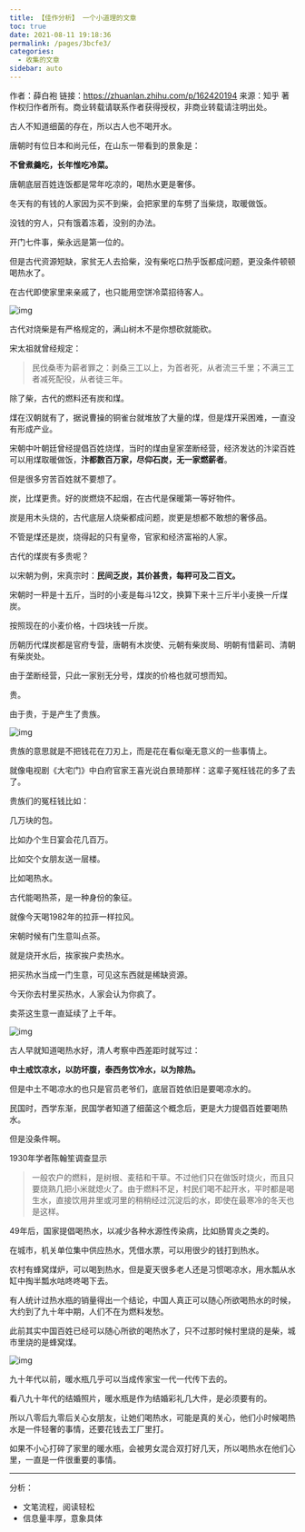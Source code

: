 ```yaml
---
title: 【佳作分析】 一个小道理的文章
toc: true
date: 2021-08-11 19:18:36
permalink: /pages/3bcfe3/
categories:
  - 收集的文章
sidebar: auto
---
```



作者：薛白袍
链接：https://zhuanlan.zhihu.com/p/162420194
来源：知乎
著作权归作者所有。商业转载请联系作者获得授权，非商业转载请注明出处。



古人不知道细菌的存在，所以古人也不喝开水。

唐朝时有位日本和尚元任，在山东一带看到的景象是：

**不曾煮羹吃，长年惟吃冷菜。**

唐朝底层百姓连饭都是常年吃凉的，喝热水更是奢侈。

冬天有的有钱的人家因为买不到柴，会把家里的车劈了当柴烧，取暖做饭。

没钱的穷人，只有饿着冻着，没别的办法。

开门七件事，柴永远是第一位的。

但是古代资源短缺，家贫无人去拾柴，没有柴吃口热乎饭都成问题，更没条件顿顿喝热水了。

在古代即使家里来亲戚了，也只能用空饼冷菜招待客人。





![img](https://pic2.zhimg.com/v2-5498af96ff02a9d45cea29b74f0743ed_b.jpg)




古代对烧柴是有严格规定的，满山树木不是你想砍就能砍。

宋太祖就曾经规定：

> 民伐桑枣为薪者罪之：剥桑三工以上，为首者死，从者流三千里；不满三工者减死配役，从者徒三年。

除了柴，古代的燃料还有炭和煤。

煤在汉朝就有了，据说曹操的铜雀台就堆放了大量的煤，但是煤开采困难，一直没有形成产业。

宋朝中叶朝廷曾经提倡百姓烧煤，当时的煤由皇家垄断经营，经济发达的汴梁百姓可以用煤取暖做饭，**汴都数百万家，尽仰石炭，无一家燃薪者**。

但是很多穷苦百姓就不要想了。

炭，比煤更贵。好的炭燃烧不起烟，在古代是保暖第一等好物件。

炭是用木头烧的，古代底层人烧柴都成问题，炭更是想都不敢想的奢侈品。

不管是煤还是炭，烧得起的只有皇帝，官家和经济富裕的人家。

古代的煤炭有多贵呢？

以宋朝为例，宋真宗时：**民间乏炭，其价甚贵，每秤可及二百文。**

宋朝时一秤是十五斤，当时的小麦是每斗12文，换算下来十三斤半小麦换一斤煤炭。

按照现在的小麦价格，十四块钱一斤炭。

历朝历代煤炭都是官府专营，唐朝有木炭使、元朝有柴炭局、明朝有惜薪司、清朝有柴炭处。

由于垄断经营，只此一家别无分号，煤炭的价格也就可想而知。

贵。

由于贵，于是产生了贵族。





![img](https://pic4.zhimg.com/v2-dd1224343c16cff2416afc8457003497_b.jpg)




贵族的意思就是不把钱花在刀刃上，而是花在看似毫无意义的一些事情上。

就像电视剧《大宅门》中白府官家王喜光说白景琦那样：这辈子冤枉钱花的多了去了。

贵族们的冤枉钱比如：

几万块的包。

比如办个生日宴会花几百万。

比如交个女朋友送一层楼。

比如喝热水。

古代能喝热茶，是一种身份的象征。

就像今天喝1982年的拉菲一样拉风。

宋朝时候有门生意叫点茶。

就是烧开水后，挨家挨户卖热水。

把买热水当成一门生意，可见这东西就是稀缺资源。

今天你去村里买热水，人家会认为你疯了。

卖茶这生意一直延续了上千年。





![img](https://pic1.zhimg.com/v2-a632e58160dd1e66c46d8bdfd512d960_b.jpg)




古人早就知道喝热水好，清人考察中西差距时就写过：

**中土戒饮凉水，以防坏腹，泰西务饮冷水，以为除热。**

但是中土不喝凉水的也只是官员老爷们，底层百姓依旧是要喝凉水的。

民国时，西学东渐，民国学者知道了细菌这个概念后，更是大力提倡百姓要喝热水。

但是没条件啊。

1930年学者陈翰笙调查显示

> 一般农户的燃料，是树根、麦秸和干草。不过他们只在做饭时烧火，而且只要烧熟几把小米就熄火了。由于燃料不足，村民们喝不起开水，平时都是喝生水，直接饮用井里或河里的稍稍经过沉淀后的水，即使在最寒冷的冬天也是这样。

49年后，国家提倡喝热水，以减少各种水源性传染病，比如肠胃炎之类的。

在城市，机关单位集中供应热水，凭借水票，可以用很少的钱打到热水。

农村有蜂窝煤炉，可以喝到热水，但是夏天很多老人还是习惯喝凉水，用水瓢从水缸中掏半瓢水咕咚咚喝下去。

有人统计过热水瓶的销量得出一个结论，中国人真正可以随心所欲喝热水的时候，大约到了九十年中期，人们不在为燃料发愁。

此前其实中国百姓已经可以随心所欲的喝热水了，只不过那时候村里烧的是柴，城市里烧的是蜂窝煤。





![img](https://pic2.zhimg.com/v2-2012baade353b516169fd43127f2d515_b.jpg)




九十年代以前，暖水瓶几乎可以当成传家宝一代一代传下去的。

看八九十年代的结婚照片，暖水瓶是作为结婚彩礼几大件，是必须要有的。

所以八零后九零后关心女朋友，让她们喝热水，可能是真的关心，他们小时候喝热水是一件轻奢的事情，还要花钱去工厂里打。

如果不小心打碎了家里的暖水瓶，会被男女混合双打好几天，所以喝热水在他们心里，一直是一件很重要的事情。

-------------



分析：

- 文笔流程，阅读轻松
- 信息量丰厚，意象具体
